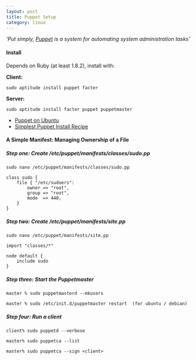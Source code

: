 ```yaml
---
layout: post
title: Puppet Setup
category: linux
---
```


*'Put simply, [Puppet](http://reductivelabs.com/trac/puppet/) is a system for automating system administration tasks'*

#### Install

Depends on Ruby (at least 1.8.2), install with:

**Client:**

    sudo aptitude install puppet facter

**Server:**

    sudo aptitude install facter puppet puppetmaster

* [Puppet on Ubuntu](http://www.howtoforge.com/installing_puppet_on_ubuntu)
* [Simplest Puppet Install Recipe](http://reductivelabs.com/trac/puppet/wiki/SimplestPuppetInstallRecipe)

#### A Simple Manifest: Managing Ownership of a File

##### Step one: Create /etc/puppet/manifests/classes/sudo.pp

    sudo nano /etc/puppet/manifests/classes/sudo.pp

    class sudo {
        file { "/etc/sudoers":
            owner => "root",
            group => "root",
            mode  => 440,
        }
    }

##### Step two: Create /etc/puppet/manifests/site.pp

    sudo nano /etc/puppet/manifests/site.pp

    import "classes/*"
    
    node default {
        include sudo
    }

##### Step three: Start the Puppetmaster

    master % sudo puppetmasterd --mkusers

    master % sudo /etc/init.d/puppetmaster restart  (for ubuntu / debian)

##### Step four: Run a client

    client% sudo puppetd --verbose

    master% sudo puppetca --list

    master% sudo puppetca --sign <client>

